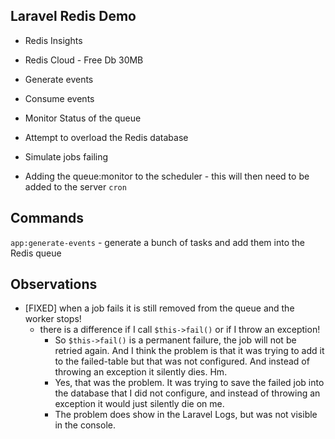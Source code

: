 ## Laravel Redis Demo

- Redis Insights
- Redis Cloud - Free Db 30MB
- Generate events
- Consume events
- Monitor Status of the queue
- Attempt to overload the Redis database
- Simulate jobs failing

- Adding the queue:monitor to the scheduler - this will then need to be added
  to the server `cron`

## Commands

`app:generate-events` - generate a bunch of tasks and add them into the Redis queue

## Observations

- [FIXED] when a job fails it is still removed from the queue 
  and the worker stops!
  - there is a difference if I call `$this->fail()` or if I throw an 
    exception!
    - So `$this->fail()` is a permanent failure, the job will not be
      retried again. And I think the problem is that it was trying to
      add it to the failed-table but that was not configured. And instead
      of throwing an exception it silently dies. Hm.
    - Yes, that was the problem. It was trying to save the failed job into the
      database that I did not configure, and instead of throwing an exception
      it would just silently die on me.
    - The problem does show in the Laravel Logs, but was not visible in the
      console.

